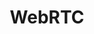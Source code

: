 ---
title: WebRTC
list:
  collection: projects
  filter: "item.experience.libraries contains 'webrtc'"
---